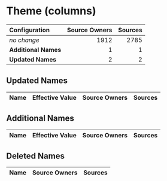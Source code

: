 # Theme (columns)

| Configuration | Source Owners | Sources |
| :------------ | ------------: | ------: |
| *no change* | 1912 | 2785 |
| **Additional Names** | 1 | 1 |
| **Updated Names** | 2 | 2 |

## Updated Names

| Name | Effective Value | Source Owners | Sources |
| :--- | :-------------- | ------------: | ------: |

## Additional Names

| Name | Effective Value | Source Owners | Sources |
| :--- | :-------------- | ------------: | ------: |

## Deleted Names

| Name | Source Owners | Sources |
| :--- | ------------: | ------: |
